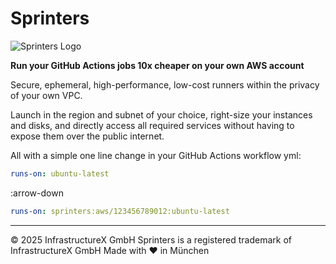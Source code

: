 # Sprinters

![Sprinters Logo ](https://sprinters.sh/assets/logo/sprinters-text-inverted.svg)

**Run your GitHub Actions jobs 10x cheaper on your own AWS account**

Secure, ephemeral, high-performance, low-cost runners within the privacy of your own VPC.

Launch in the region and subnet of your choice, right-size your instances and disks, and directly access all required services without having to expose them over the public internet.

All with a simple one line change in your GitHub Actions workflow yml:

```yml
runs-on: ubuntu-latest
```

:arrow-down

```yml
runs-on: sprinters:aws/123456789012:ubuntu-latest
```

---
© 2025 InfrastructureX GmbH
Sprinters is a registered trademark of InfrastructureX GmbH
Made with ♥️ in München
